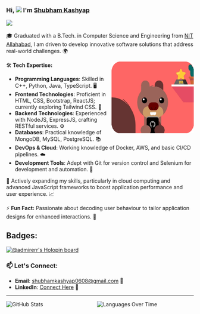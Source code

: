 ### Hi, <img src="https://raw.githubusercontent.com/MartinHeinz/MartinHeinz/master/wave.gif" width="30px"> I'm [Shubham Kashyap](https://www.linkedin.com/in/admirerr/)
![](https://komarev.com/ghpvc/?username=admirerr&color=green)

🎓 Graduated with a B.Tech. in Computer Science and Engineering from [NIT Allahabad](http://www.mnnit.ac.in), I am driven to develop innovative software solutions that address real-world challenges. 🌍

<a href="https://giphy.com/embed/22rDmweQGOtYO4p6oG" style="flex-shrink: 0;">
    <img align="right" src="https://github.com/admirerr/admirerr/blob/main/assets/giphy.gif" title="source: giphy.com" style="width: 23vw; height: 20vw;" />
  </a>

🛠 **Tech Expertise:**

- **Programming Languages**: Skilled in C++, Python, Java, TypeScript. 🖥️
- **Frontend Technologies**: Proficient in HTML, CSS, Bootstrap, ReactJS; currently exploring Tailwind CSS. 🎨
- **Backend Technologies**: Experienced with NodeJS, ExpressJS, crafting RESTful services. ⚙️
- **Databases**: Practical knowledge of MongoDB, MySQL, PostgreSQL. 📚
- **DevOps & Cloud**: Working knowledge of Docker, AWS, and basic CI/CD pipelines. ☁️
- **Development Tools**: Adept with Git for version control and Selenium for development and automation. 🔧

🌟 Actively expanding my skills, particularly in cloud computing and advanced JavaScript frameworks to boost application performance and user experience. 📈

⚡ **Fun Fact:** Passionate about decoding user behaviour to tailor application designs for enhanced interactions. 🧠

## Badges:
[![@admirerr's Holopin board](https://holopin.me/admirerr)](https://holopin.io/@admirerr)

### 📫 **Let's Connect:**
- **Email**: [shubhamkashyap0608@gmail.com](mailto:shubhamkashyap0608@gmail.com) 📧
- **LinkedIn**: [Connect Here](https://www.linkedin.com/in/admirerr/) 🔗

***
<div style="display: flex; justify-content: space-between; align-items: center;">
  <img src="https://stats.quira.sh/admirerr/github?theme=dark" alt="GitHub Stats" style="width: 390px; height: auto;">
  <img align="right" src="https://stats.quira.sh/admirerr/languages-over-time?theme=dark" alt="Languages Over Time" style="width: 415px; height: auto;">
</div>



